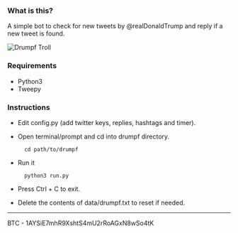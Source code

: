 ### What is this?

A simple bot to check for new tweets by @realDonaldTrump and reply if a new tweet is found.

![Drumpf Troll](https://raw.githubusercontent.com/impshum/Drumpf-Troll/master/screenshot.jpg)

### Requirements

* Python3
* Tweepy

### Instructions

* Edit config.py (add twitter keys, replies, hashtags and timer).
* Open terminal/prompt and cd into drumpf directory.

        cd path/to/drumpf

* Run it

        python3 run.py

* Press Ctrl + C to exit.
* Delete the contents of data/drumpf.txt to reset if needed.

---

BTC - 1AYSiE7mhR9XshtS4mU2rRoAGxN8wSo4tK
